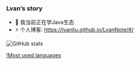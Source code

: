 
### Lvan‘s story

- 🌱 我当前正在学Java生态
- ⚡ 个人博客: https://lvanliu.github.io/LvanNote/#/ 

![GitHub stats](https://github-readme-stats.vercel.app/api?username=LvanLiu&show_icons=true&theme=dark)

[!Most used languages](https://github-readme-stats.vercel.app/api/top-langs/?username=LvanLiu&layout=compact&hide_border=true&langs_count=10)

